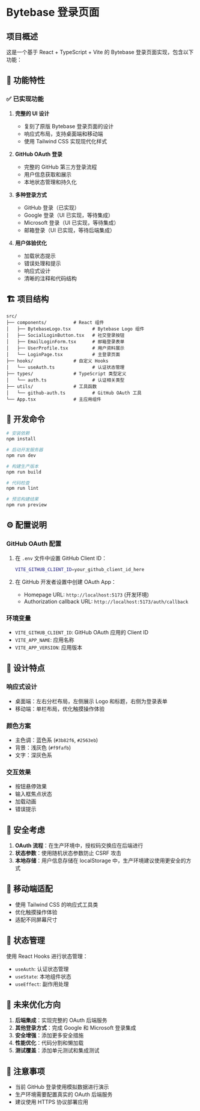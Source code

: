 # Bytebase 登录页面

## 项目概述

这是一个基于 React + TypeScript + Vite 的 Bytebase 登录页面实现，包含以下功能：

## 🚀 功能特性

### ✅ 已实现功能

1. **完整的 UI 设计**
   - 复刻了原版 Bytebase 登录页面的设计
   - 响应式布局，支持桌面端和移动端
   - 使用 Tailwind CSS 实现现代化样式

2. **GitHub OAuth 登录**
   - 完整的 GitHub 第三方登录流程
   - 用户信息获取和展示
   - 本地状态管理和持久化

3. **多种登录方式**
   - GitHub 登录（已实现）
   - Google 登录（UI 已实现，等待集成）
   - Microsoft 登录（UI 已实现，等待集成）
   - 邮箱登录（UI 已实现，等待后端集成）

4. **用户体验优化**
   - 加载状态提示
   - 错误处理和提示
   - 响应式设计
   - 清晰的注释和代码结构

## 🏗️ 项目结构

```
src/
├── components/          # React 组件
│   ├── BytebaseLogo.tsx        # Bytebase Logo 组件
│   ├── SocialLoginButton.tsx   # 社交登录按钮
│   ├── EmailLoginForm.tsx      # 邮箱登录表单
│   ├── UserProfile.tsx         # 用户资料展示
│   └── LoginPage.tsx           # 主登录页面
├── hooks/               # 自定义 Hooks
│   └── useAuth.ts              # 认证状态管理
├── types/               # TypeScript 类型定义
│   └── auth.ts                 # 认证相关类型
├── utils/               # 工具函数
│   └── github-auth.ts          # GitHub OAuth 工具
└── App.tsx              # 主应用组件
```

## 🔧 开发命令

```bash
# 安装依赖
npm install

# 启动开发服务器
npm run dev

# 构建生产版本
npm run build

# 代码检查
npm run lint

# 预览构建结果
npm run preview
```

## ⚙️ 配置说明

### GitHub OAuth 配置

1. 在 `.env` 文件中设置 GitHub Client ID：
   ```bash
   VITE_GITHUB_CLIENT_ID=your_github_client_id_here
   ```

2. 在 GitHub 开发者设置中创建 OAuth App：
   - Homepage URL: `http://localhost:5173` (开发环境)
   - Authorization callback URL: `http://localhost:5173/auth/callback`

### 环境变量

- `VITE_GITHUB_CLIENT_ID`: GitHub OAuth 应用的 Client ID
- `VITE_APP_NAME`: 应用名称
- `VITE_APP_VERSION`: 应用版本

## 🎨 设计特点

### 响应式设计
- 桌面端：左右分栏布局，左侧展示 Logo 和标题，右侧为登录表单
- 移动端：单栏布局，优化触摸操作体验

### 颜色方案
- 主色调：蓝色系 (`#3b82f6`, `#2563eb`)
- 背景：浅灰色 (`#f9fafb`)
- 文字：深灰色系

### 交互效果
- 按钮悬停效果
- 输入框焦点状态
- 加载动画
- 错误提示

## 🔐 安全考虑

1. **OAuth 流程**：在生产环境中，授权码交换应在后端进行
2. **状态参数**：使用随机状态参数防止 CSRF 攻击
3. **本地存储**：用户信息存储在 localStorage 中，生产环境建议使用更安全的方式

## 📱 移动端适配

- 使用 Tailwind CSS 的响应式工具类
- 优化触摸操作体验
- 适配不同屏幕尺寸

## 🔄 状态管理

使用 React Hooks 进行状态管理：
- `useAuth`: 认证状态管理
- `useState`: 本地组件状态
- `useEffect`: 副作用处理

## 🎯 未来优化方向

1. **后端集成**：实现完整的 OAuth 后端服务
2. **其他登录方式**：完成 Google 和 Microsoft 登录集成
3. **安全增强**：添加更多安全措施
4. **性能优化**：代码分割和懒加载
5. **测试覆盖**：添加单元测试和集成测试

## 📝 注意事项

- 当前 GitHub 登录使用模拟数据进行演示
- 生产环境需要配置真实的 OAuth 后端服务
- 建议使用 HTTPS 协议部署应用